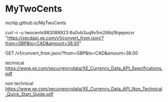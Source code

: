 # MyTwoCents

mchlp.github.io/MyTwoCents




curl –i -u twocents983088923:6u0vb3uq9v5m2ll6q16qepecvr
"https://xecdapi.xe.com/v1/convert_from.json/?from=GBP&to=CAD&amount=38.00"




GET /v1/convert_from.json/?from=GBP&to=CAD&amount=38.00

technical
https://www.xe.com/xecurrencydata/XE_Currency_Data_API_Specifications.pdf

non technical
https://www.xe.com/xecurrencydata/XE_Currency_Data_API_Non_Technical_Quick_Start_Guide.pdf
